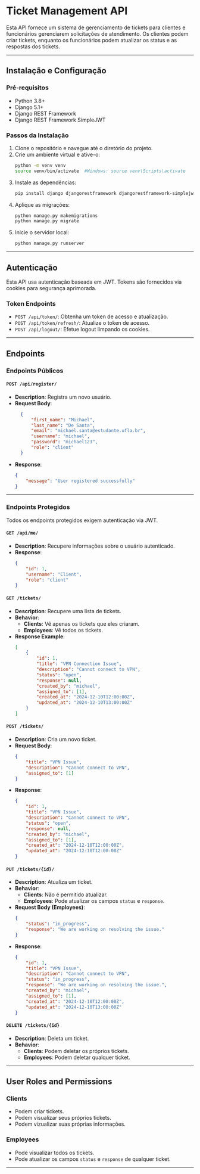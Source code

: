# Ticket Management API

Esta API fornece um sistema de gerenciamento de tickets para clientes e funcionários gerenciarem solicitações de atendimento. Os clientes podem criar tickets, enquanto os funcionários podem atualizar os status e as respostas dos tickets.

---

## Instalação e Configuração

### Pré-requisitos
- Python 3.8+
- Django 5.1+
- Django REST Framework
- Django REST Framework SimpleJWT

### Passos da Instalação
1. Clone o repositório e navegue até o diretório do projeto.
2. Crie um ambiente virtual e ative-o:
   ```bash
   python -m venv venv
   source venv/bin/activate  #Windows: source venv\Scripts\activate
   ```
3. Instale as dependências:
   ```bash
   pip install django djangorestframework djangorestframework-simplejwt
   ```
4. Aplique as migrações:
   ```bash
   python manage.py makemigrations
   python manage.py migrate
   ```
5. Inicie o servidor local:
   ```bash
   python manage.py runserver
   ```

---

## Autenticação

Esta API usa autenticação baseada em JWT. Tokens são fornecidos via cookies para segurança aprimorada.

### Token Endpoints
- `POST /api/token/`: Obtenha um token de acesso e atualização.
- `POST /api/token/refresh/`: Atualize o token de acesso.
- `POST /api/logout/`: Efetue logout limpando os cookies.

---

## Endpoints

### Endpoints Públicos

#### `POST /api/register/`
- **Description**: Registra um novo usuário.
- **Request Body**:
  ```json
    {
        "first_name": "Michael",
        "last_name": "De Santa",
        "email": "michael.santa@estudante.ufla.br",
        "username": "michael",
        "password": "michael123",
        "role": "client"
    }
  ```
- **Response**:
  ```json
  {
      "message": "User registered successfully"
  }
  ```

---

### Endpoints Protegidos
Todos os endpoints protegidos exigem autenticação via JWT.

#### `GET /api/me/`
- **Description**: Recupere informações sobre o usuário autenticado.
- **Response**:
  ```json
  {
      "id": 1,
      "username": "Client",
      "role": "client"
  }
  ```

#### `GET /tickets/`
- **Description**: Recupere uma lista de tickets.
- **Behavior**:
  - **Clients**: Vê apenas os tickets que eles criaram.
  - **Employees**: Vê todos os tickets.
- **Response Example**:
  ```json
  [
      {
          "id": 1,
          "title": "VPN Connection Issue",
          "description": "Cannot connect to VPN",
          "status": "open",
          "response": null,
          "created_by": "michael",
          "assigned_to": [1],
          "created_at": "2024-12-10T12:00:00Z",
          "updated_at": "2024-12-10T13:00:00Z"
      }
  ]
  ```

#### `POST /tickets/`
- **Description**: Cria um novo ticket.
- **Request Body**:
  ```json
  {
      "title": "VPN Issue",
      "description": "Cannot connect to VPN",
      "assigned_to": [1]
  }
  ```
- **Response**:
  ```json
  {
      "id": 1,
      "title": "VPN Issue",
      "description": "Cannot connect to VPN",
      "status": "open",
      "response": null,
      "created_by": "michael",
      "assigned_to": [1],
      "created_at": "2024-12-10T12:00:00Z",
      "updated_at": "2024-12-10T12:00:00Z"
  }
  ```

#### `PUT /tickets/{id}/`
- **Description**: Atualiza um ticket.
- **Behavior**:
  - **Clients**: Não é permitido atualizar.
  - **Employees**: Pode atualizar os campos `status` e `response`.
- **Request Body (Employees)**:
  ```json
  {
      "status": "in_progress",
      "response": "We are working on resolving the issue."
  }
  ```
- **Response**:
  ```json
  {
      "id": 1,
      "title": "VPN Issue",
      "description": "Cannot connect to VPN",
      "status": "in_progress",
      "response": "We are working on resolving the issue.",
      "created_by": "michael",
      "assigned_to": [1],
      "created_at": "2024-12-10T12:00:00Z",
      "updated_at": "2024-12-10T13:00:00Z"
  }
  ```

#### `DELETE /tickets/{id}`
- **Description**: Deleta um ticket.
- **Behavior**:
  - **Clients**: Podem deletar os próprios tickets.
  - **Employees**: Podem deletar qualquer ticket.
---

## User Roles and Permissions

### Clients
- Podem criar tickets.
- Podem visualizar seus próprios tickets.
- Podem vizualizar suas próprias informações.

### Employees
- Pode visualizar todos os tickets.
- Pode atualizar os campos `status` e `response` de qualquer ticket.

---

